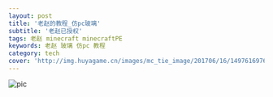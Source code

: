 ```yaml
---
layout: post
title: '老赵的教程_仿pc玻璃'
subtitle: '老赵已授权'
tags: 老赵 minecraft minecraftPE
keywords: 老赵 玻璃 仿pc 教程
category: tech
cover: 'http://img.huyagame.cn/images/mc_tie_image/201706/16/1497616976916/201706162042569167_1080.jpeg'
---
```

![pic](https://gitee.com/srsyrzz/repository/raw/master/blogfile/copyright.LaoZhao/Screenshot_2018-07-28-11-28-34-66.png)